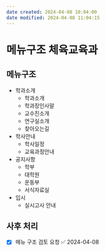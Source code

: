 ```yaml
---
date created: 2024-04-08 10:04:00
date modified: 2024-04-08 11:04:15
---
```


# 메뉴구조 체육교육과

## 메뉴구조

- 학과소개
  - 학과소개
  - 학과장인사말
  - 교수진소개
  - 연구실소개
  - 찾아오는길
- 학사안내
  - 학사일정
  - 교육과정안내
- 공지사항
  - 학부
  - 대학원
  - 운동부
  - 서식자료실
- 입시
  - 실시고사 안내

## 사후 처리

- [x] 메뉴 구조 검토 요청 ✅ 2024-04-08
